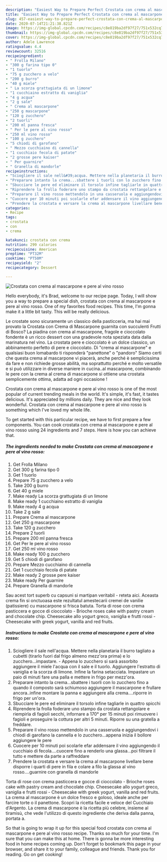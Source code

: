 ```yaml
---
description: "Easiest Way to Prepare Perfect Crostata con crema al mascarpone e pere al vino rosso"
title: "Easiest Way to Prepare Perfect Crostata con crema al mascarpone e pere al vino rosso"
slug: 457-easiest-way-to-prepare-perfect-crostata-con-crema-al-mascarpone-e-pere-al-vino-rosso
date: 2020-07-14T21:21:38.821Z
image: https://img-global.cpcdn.com/recipes/c8e819ba2df97f27/751x532cq70/crostata-con-crema-al-mascarpone-e-pere-al-vino-rosso-recipe-main-photo.jpg
thumbnail: https://img-global.cpcdn.com/recipes/c8e819ba2df97f27/751x532cq70/crostata-con-crema-al-mascarpone-e-pere-al-vino-rosso-recipe-main-photo.jpg
cover: https://img-global.cpcdn.com/recipes/c8e819ba2df97f27/751x532cq70/crostata-con-crema-al-mascarpone-e-pere-al-vino-rosso-recipe-main-photo.jpg
author: Adele Lawrence
ratingvalue: 4.4
reviewcount: 32516
recipeingredient:
- " Frolla Milano"
- "300 g farina tipo 0"
- "1 tuorlo"
- "75 g zucchero a velo"
- "200 g burro"
- "40 g miele"
- " La scorza grattugiata di un limone"
- "1 cucchiaino estratto di vaniglia"
- "4 g acqua"
- "2 g sale"
- " Crema al mascarpone"
- "250 g mascarpone"
- "120 g zucchero"
- "2 tuorli"
- "200 ml panna fresca"
- " Per le pere al vino rosso"
- "250 ml vino rosso"
- "100 g zucchero"
- "5 chiodi di garofano"
- " Mezzo cucchiaino di cannella"
- "1 cucchiaio fecola di patate"
- "2 grosse pere kaiser"
- " Per guarnire"
- " Granella di mandorle"
recipeinstructions:
- "Sciogliere il sale nell&#39;acqua. Mettere nella planetaria il burro tagliato a cubetti (tirarlo fuori dal frigo almeno mezz&#39;ora prima) e lo zucchero...impastare.  Appena lo zucchero si sarà assorbito aggiungere il miele l&#39;acqua con il sale e il tuorlo. Aggiungere l&#39;estratto di vaniglia e la scorza di limone. Infine la farina setacciata. Impastare un paio di minuti fare una palla e mettere in frigo per mezz&#39;ora."
- "Preparare intanto la crema...sbattere i tuorli con lo zucchero fino a quando il composto sarà schiumoso aggiungere il mascarpone e frullare ancora..infine montare la panna e aggiungere alla crema....riporre in frigo per un&#39;ora."
- "Sbucciare le pere ed eliminare il torsolo infine tagliarle in quattro spicchi"
- "Riprendere la frolla foderare uno stampo da crostata rettangolare e riempirla di fagioli secchi, infornare a 170° per 15 minuti poi rimuovere i fagioli e proseguire la cottura per altri 5 minuti. Riporre su una gratella a freddare."
- "Preparare il vino rosso mettendolo in una casseruola e aggiungendovi i chiodi di garofano la cannella e lo zucchero...appena inizia il bollore aggiungere le pere"
- "Cuocere per 10 minuti poi scolarle efar addensare il vino aggiungendo il cucchiaio di fecola....cuocere fino a renderlo una glassa...poi filtrare il tutto e mettere da parte a raffreddare"
- "Prendere la crostata e versare la crema al mascarpone livellare bene disporre i quarti di pere in fila e colare a filo la glassa al vino rosso....guarnire con granella di mandorle"
categories:
- Recipe
tags:
- crostata
- con
- crema

katakunci: crostata con crema 
nutrition: 299 calories
recipecuisine: American
preptime: "PT32M"
cooktime: "PT50M"
recipeyield: "2"
recipecategory: Dessert

---
```



![Crostata con crema al mascarpone e pere al vino rosso](https://img-global.cpcdn.com/recipes/c8e819ba2df97f27/751x532cq70/crostata-con-crema-al-mascarpone-e-pere-al-vino-rosso-recipe-main-photo.jpg)

Hello everybody, it's Brad, welcome to our recipe page. Today, I will show you a way to prepare a special dish, crostata con crema al mascarpone e pere al vino rosso. One of my favorites food recipes. This time, I'm gonna make it a little bit tasty. This will be really delicious.

Le crostate sono sicuramente un classico della pasticceria, ma hai mai provato la Crostata con Crema di Mascarpone guarnita con succulenti Frutti di Bosco? La piadina con crema al mascarpone, fragole e cioccolato fondente è un ricco dessert con una gradevole nota speziata data dalla marinatura nel vino. La crostata pere e cioccolato è un dolce classico, un abbinamento perfetto di pere e cioccolato. Dì &#34;crema al mascarpone&#34; e qualsiasi buon lomabardo ti risponderà &#34;panettone&#34; o &#34;pandoro&#34; Siamo certi che questa crema al mascarpone vi piacerà, anche perché è semplicissima da fare e non richiede grosse abilità, ma soprattutto perché e molto versatile e si può utilizzare in diverse maniere in cucina..al mascarpone, combinando le pere con la crema al crema di mascarpone si ottiene una crostata semplicemente ottima, adatta ad ogni occasione !

Crostata con crema al mascarpone e pere al vino rosso is one of the most popular of current trending meals in the world. It's simple, it's fast, it tastes delicious. It's appreciated by millions daily. They are nice and they look wonderful. Crostata con crema al mascarpone e pere al vino rosso is something which I've loved my whole life.


To get started with this particular recipe, we have to first prepare a few components. You can cook crostata con crema al mascarpone e pere al vino rosso using 24 ingredients and 7 steps. Here is how you can achieve that.

<!--inarticleads1-->

##### The ingredients needed to make Crostata con crema al mascarpone e pere al vino rosso:

1. Get  Frolla Milano
1. Get 300 g farina tipo 0
1. Get 1 tuorlo
1. Prepare 75 g zucchero a velo
1. Take 200 g burro
1. Get 40 g miele
1. Make ready  La scorza grattugiata di un limone
1. Make ready 1 cucchiaino estratto di vaniglia
1. Make ready 4 g acqua
1. Take 2 g sale
1. Prepare  Crema al mascarpone
1. Get 250 g mascarpone
1. Take 120 g zucchero
1. Prepare 2 tuorli
1. Prepare 200 ml panna fresca
1. Get  Per le pere al vino rosso
1. Get 250 ml vino rosso
1. Make ready 100 g zucchero
1. Get 5 chiodi di garofano
1. Prepare  Mezzo cucchiaino di cannella
1. Get 1 cucchiaio fecola di patate
1. Make ready 2 grosse pere kaiser
1. Make ready  Per guarnire
1. Prepare  Granella di mandorle


Sau acest tort superb cu capsuni si martipan veritabil - reteta aici. Aceasta crema fin si onctuoasa este rezultatul amestecarii cremei de vanilie (patissiere) cu mascarpone si frisca batuta. Torta di rose con crema pasticcera e gocce di cioccolato - Brioche roses cake with pastry cream and chocolate chip. Cheesecake allo yogurt greco, vaniglia e frutti rossi - Cheesecake with greek yogurt, vanilla and red fruits. 

<!--inarticleads2-->

##### Instructions to make Crostata con crema al mascarpone e pere al vino rosso:

1. Sciogliere il sale nell&#39;acqua. Mettere nella planetaria il burro tagliato a cubetti (tirarlo fuori dal frigo almeno mezz&#39;ora prima) e lo zucchero...impastare.  - Appena lo zucchero si sarà assorbito aggiungere il miele l&#39;acqua con il sale e il tuorlo. Aggiungere l&#39;estratto di vaniglia e la scorza di limone. Infine la farina setacciata. Impastare un paio di minuti fare una palla e mettere in frigo per mezz&#39;ora.
1. Preparare intanto la crema...sbattere i tuorli con lo zucchero fino a quando il composto sarà schiumoso aggiungere il mascarpone e frullare ancora..infine montare la panna e aggiungere alla crema....riporre in frigo per un&#39;ora.
1. Sbucciare le pere ed eliminare il torsolo infine tagliarle in quattro spicchi
1. Riprendere la frolla foderare uno stampo da crostata rettangolare e riempirla di fagioli secchi, infornare a 170° per 15 minuti poi rimuovere i fagioli e proseguire la cottura per altri 5 minuti. Riporre su una gratella a freddare.
1. Preparare il vino rosso mettendolo in una casseruola e aggiungendovi i chiodi di garofano la cannella e lo zucchero...appena inizia il bollore aggiungere le pere
1. Cuocere per 10 minuti poi scolarle efar addensare il vino aggiungendo il cucchiaio di fecola....cuocere fino a renderlo una glassa...poi filtrare il tutto e mettere da parte a raffreddare
1. Prendere la crostata e versare la crema al mascarpone livellare bene disporre i quarti di pere in fila e colare a filo la glassa al vino rosso....guarnire con granella di mandorle


Torta di rose con crema pasticcera e gocce di cioccolato - Brioche roses cake with pastry cream and chocolate chip. Cheesecake allo yogurt greco, vaniglia e frutti rossi - Cheesecake with greek yogurt, vanilla and red fruits. La crema al mascarpone è un dolce fresco e goloso, ideale anche per farcire torte o il panettone. Scopri la ricetta facile e veloce del Cucchiaio d&#39;Argento. La crema di mascarpone è la ricetta più celebre, insieme al tiramisù, che vede l&#39;utilizzo di questo ingrediente che deriva dalla panna, portata a. 

So that is going to wrap it up for this special food crostata con crema al mascarpone e pere al vino rosso recipe. Thanks so much for your time. I'm sure that you can make this at home. There is gonna be more interesting food in home recipes coming up. Don't forget to bookmark this page in your browser, and share it to your family, colleague and friends. Thank you for reading. Go on get cooking!
